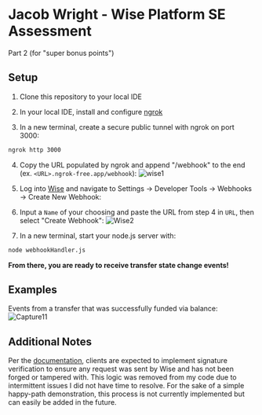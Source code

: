 # Jacob Wright - Wise Platform SE Assessment

Part 2 (for "super bonus points")

## Setup

1. Clone this repository to your local IDE

2. In your local IDE, install and configure [ngrok](https://ngrok.com) 

3. In a new terminal, create a secure public tunnel with ngrok on port 3000:
```sh
ngrok http 3000
```

4. Copy the URL populated by ngrok and append "/webhook" to the end (ex. `<URL>.ngrok-free.app/webhook`):
![wise1](https://github.com/user-attachments/assets/93cc5092-4bbb-43bf-ba31-4911fa50ff7a)

5. Log into [Wise](https://sandbox.transferwise.tech/home) and navigate to Settings -> Developer Tools -> Webhooks -> Create New Webhook:

6. Input a `Name` of your choosing and paste the URL from step 4 in `URL`, then select "Create Webhook":
![Wise2](https://github.com/user-attachments/assets/2316bbb4-35eb-4a67-9bed-0133b2a5b85f)


7. In a new terminal, start your node.js server with:
```sh
node webhookHandler.js
```

**From there, you are ready to receive transfer state change events!**

## Examples

Events from a transfer that was successfully funded via balance:
![Capture11](https://github.com/user-attachments/assets/17fd339f-cc6b-4b9c-96be-b666089c3b60)


## Additional Notes

Per the [documentation](https://docs.wise.com/api-docs/features/webhooks-notifications/event-handling), clients are expected to implement signature verification to ensure any request was sent by Wise and has not been forged or tampered with. This logic was removed from my code due to intermittent issues I did not have time to resolve. For the sake of a simple happy-path demonstration, this process is not currently implemented but can easily be added in the future. 
